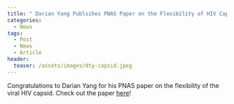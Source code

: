```yaml
---
title: " Darian Yang Publsihes PNAS Paper on the Flexibility of HIV Capsid"
categories:
  - News
tags:
  - Post
  - News
  - Article
header:
  teaser: /assets/images/dty-capsid.jpeg
---
```

Congratulations to Darian Yang for his PNAS paper on the flexibility of the viral HIV capsid. Check out the paper [here](https://www.pnas.org/doi/10.1073/pnas.2420371122)!
